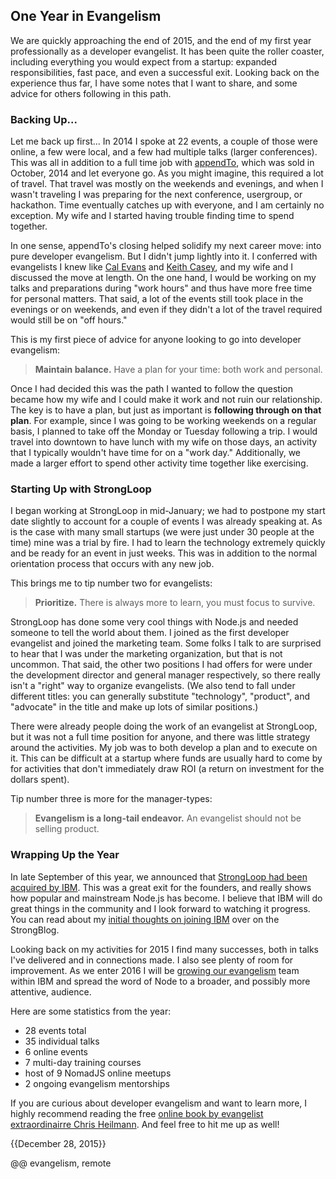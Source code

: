 ## One Year in Evangelism

We are quickly approaching the end of 2015, and the end of my first year professionally as a developer evangelist. It has been quite the roller coaster, including everything you would expect from a startup: expanded responsibilities, fast pace, and even a successful exit. Looking back on the experience thus far, I have some notes that I want to share, and some advice for others following in this path.

### Backing Up...

Let me back up first... In 2014 I spoke at 22 events, a couple of those were online, a few were local, and a few had multiple talks (larger conferences). This was all in addition to a full time job with [appendTo](http://appendto.com), which was sold in October, 2014 and let everyone go. As you might imagine, this required a lot of travel. That travel was mostly on the weekends and evenings, and when I wasn't traveling I was preparing for the next conference, usergroup, or hackathon. Time eventually catches up with everyone, and I am certainly no exception. My wife and I started having trouble finding time to spend together.

In one sense, appendTo's closing helped solidify my next career move: into pure developer evangelism. But I didn't jump lightly into it. I conferred with evangelists I knew like [Cal Evans](https://blog.calevans.com/) and [Keith Casey](http://caseysoftware.com), and my wife and I discussed the move at length. On the one hand, I would be working on my talks and preparations during "work hours" and thus have more free time for personal matters. That said, a lot of the events still took place in the evenings or on weekends, and even if they didn't a lot of the travel required would still be on "off hours."

This is my first piece of advice for anyone looking to go into developer evangelism:

> **Maintain balance.** Have a plan for your time: both work and personal.

Once I had decided this was the path I wanted to follow the question became how my wife and I could make it work and not ruin our relationship. The key is to have a plan, but just as important is **following through on that plan**. For example, since I was going to be working weekends on a regular basis, I planned to take off the Monday or Tuesday following a trip. I would travel into downtown to have lunch with my wife on those days, an activity that I typically wouldn't have time for on a "work day." Additionally, we made a larger effort to spend other activity time together like exercising.

### Starting Up with StrongLoop

I began working at StrongLoop in mid-January; we had to postpone my start date slightly to account for a couple of events I was already speaking at. As is the case with many small startups (we were just under 30 people at the time) mine was a trial by fire. I had to learn the technology extremely quickly and be ready for an event in just weeks. This was in addition to the normal orientation process that occurs with any new job.

This brings me to tip number two for evangelists:

> **Prioritize.** There is always more to learn, you must focus to survive.

StrongLoop has done some very cool things with Node.js and needed someone to tell the world about them. I joined as the first developer evangelist and joined the marketing team. Some folks I talk to are surprised to hear that I was under the marketing organization, but that is not uncommon. That said, the other two positions I had offers for were under the development director and general manager respectively, so there really isn't a "right" way to organize evangelists. (We also tend to fall under different titles: you can generally substitute "technology", "product", and "advocate" in the title and make up lots of similar positions.)

There were already people doing the work of an evangelist at StrongLoop, but it was not a full time position for anyone, and there was little strategy around the activities. My job was to both develop a plan and to execute on it. This can be difficult at a startup where funds are usually hard to come by for activities that don't immediately draw ROI (a return on investment for the dollars spent).

Tip number three is more for the manager-types:

> **Evangelism is a long-tail endeavor.** An evangelist should not be selling product.

### Wrapping Up the Year

In late September of this year, we announced that [StrongLoop had been acquired by IBM](https://strongloop.com/strongblog/ibm-acquires-strongloop-to-extend-enterprise-reach-using-ibm-cloud/). This was a great exit for the founders, and really shows how popular and mainstream Node.js has become. I believe that IBM will do great things in the community and I look forward to watching it progress. You can read about my [initial thoughts on joining IBM](https://strongloop.com/strongblog/a-month-with-ibm/) over on the StrongBlog.

Looking back on my activities for 2015 I find many successes, both in talks I've delivered and in connections made. I also see plenty of room for improvement. As we enter 2016 I will be [growing our evangelism](https://strongloop.com/careers/#DevEvangelist) team within IBM and spread the word of Node to a broader, and possibly more attentive, audience.

Here are some statistics from the year:

* 28 events total
* 35 individual talks
* 6 online events
* 7 multi-day training courses
* host of 9 NomadJS online meetups
* 2 ongoing evangelism mentorships

If you are curious about developer evangelism and want to learn more, I highly recommend reading the free [online book by evangelist extraordinairre Chris Heilmann](http://developer-evangelism.com/). And feel free to hit me up as well!


{{December 28, 2015}}

@@ evangelism, remote
